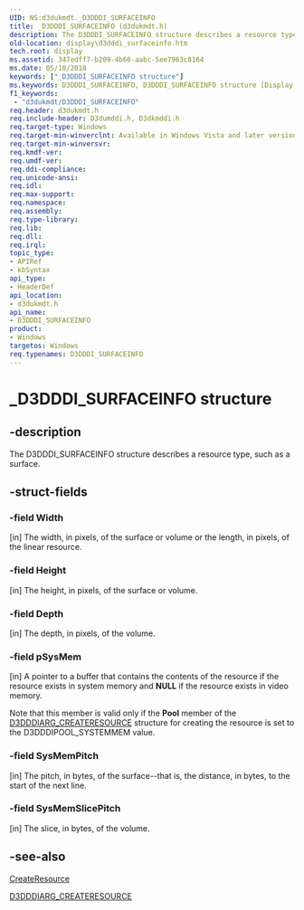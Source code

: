 ```yaml
---
UID: NS:d3dukmdt._D3DDDI_SURFACEINFO
title: _D3DDDI_SURFACEINFO (d3dukmdt.h)
description: The D3DDDI_SURFACEINFO structure describes a resource type, such as a surface.
old-location: display\d3dddi_surfaceinfo.htm
tech.root: display
ms.assetid: 347edff7-b209-4b60-aabc-5ee7963c8164
ms.date: 05/10/2018
keywords: ["_D3DDDI_SURFACEINFO structure"]
ms.keywords: D3DDDI_SURFACEINFO, D3DDDI_SURFACEINFO structure [Display Devices], D3D_other_Structs_03e742b5-062c-46d3-bedf-25aee3582dfc.xml, _D3DDDI_SURFACEINFO, d3dukmdt/D3DDDI_SURFACEINFO, display.d3dddi_surfaceinfo
f1_keywords:
 - "d3dukmdt/D3DDDI_SURFACEINFO"
req.header: d3dukmdt.h
req.include-header: D3dumddi.h, D3dkmddi.h
req.target-type: Windows
req.target-min-winverclnt: Available in Windows Vista and later versions of the Windows operating systems.
req.target-min-winversvr: 
req.kmdf-ver: 
req.umdf-ver: 
req.ddi-compliance: 
req.unicode-ansi: 
req.idl: 
req.max-support: 
req.namespace: 
req.assembly: 
req.type-library: 
req.lib: 
req.dll: 
req.irql: 
topic_type:
- APIRef
- kbSyntax
api_type:
- HeaderDef
api_location:
- d3dukmdt.h
api_name:
- D3DDDI_SURFACEINFO
product:
- Windows
targetos: Windows
req.typenames: D3DDDI_SURFACEINFO
---
```


# _D3DDDI_SURFACEINFO structure


## -description


The D3DDDI_SURFACEINFO structure describes a resource type, such as a surface.


## -struct-fields




### -field Width

[in] The width, in pixels, of the surface or volume or the length, in pixels, of the linear resource.


### -field Height

[in] The height, in pixels, of the surface or volume.


### -field Depth

[in] The depth, in pixels, of the volume.


### -field pSysMem

[in] A pointer to a buffer that contains the contents of the resource if the resource exists in system memory and <b>NULL</b> if the resource exists in video memory.

Note that this member is valid only if the <b>Pool</b> member of the <a href="https://docs.microsoft.com/windows-hardware/drivers/ddi/d3dukmdt/ns-d3dukmdt-_d3dddiarg_createresource">D3DDDIARG_CREATERESOURCE</a> structure for creating the resource is set to the D3DDDIPOOL_SYSTEMMEM value.


### -field SysMemPitch

[in] The pitch, in bytes, of the surface--that is, the distance, in bytes, to the start of the next line.


### -field SysMemSlicePitch

[in] The slice, in bytes, of the volume.


## -see-also




<a href="https://docs.microsoft.com/windows-hardware/drivers/ddi/d3dumddi/nc-d3dumddi-pfnd3dddi_createresource">CreateResource</a>



<a href="https://docs.microsoft.com/windows-hardware/drivers/ddi/d3dukmdt/ns-d3dukmdt-_d3dddiarg_createresource">D3DDDIARG_CREATERESOURCE</a>
 

 

